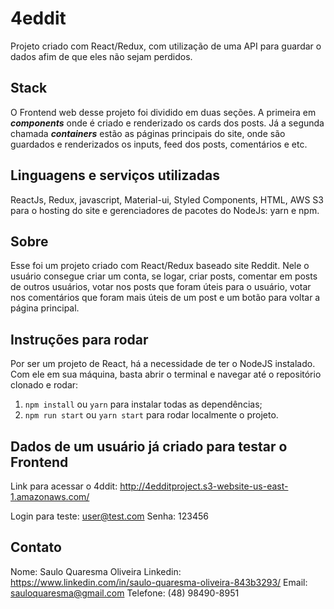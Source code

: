 # 4eddit

Projeto criado com React/Redux, com utilização de uma API para guardar o dados afim de que eles não sejam perdidos.

## Stack

O Frontend web desse projeto foi dividido em duas seções. A primeira em **_components_** onde é criado e renderizado os cards dos posts. Já a segunda chamada **_containers_** estão as páginas principais do site, onde são guardados e renderizados os inputs, feed dos posts, comentários e etc.

## Linguagens e serviços utilizadas

ReactJs, Redux, javascript, Material-ui, Styled Components, HTML, AWS S3 para o hosting do site e gerenciadores de pacotes do NodeJs: yarn e npm.

## Sobre

Esse foi um projeto criado com React/Redux baseado site Reddit. Nele o usuário consegue criar um conta, se logar, criar posts, comentar em posts de outros usuários, votar nos posts que foram úteis para o usuário, votar nos comentários que foram mais úteis de um post e um botão para voltar a página principal.

## Instruções para rodar

Por ser um projeto de React, há a necessidade de ter o NodeJS instalado. Com ele em sua máquina, basta abrir o terminal e navegar até o repositório clonado e rodar:

1. `npm install` ou `yarn` para instalar todas as dependências;
2. `npm run start` ou `yarn start` para rodar localmente o projeto.

## Dados de um usuário já criado para testar o Frontend

Link para acessar o 4ddit: http://4edditproject.s3-website-us-east-1.amazonaws.com/

Login para teste: user@test.com
Senha: 123456

## Contato

Nome: Saulo Quaresma Oliveira
Linkedin: https://www.linkedin.com/in/saulo-quaresma-oliveira-843b3293/
Email: sauloquaresma@gmail.com
Telefone: (48) 98490-8951